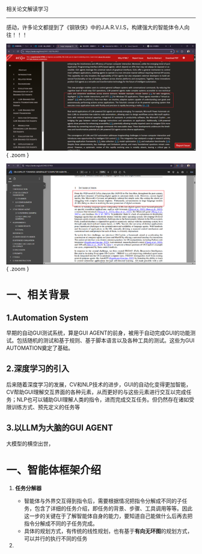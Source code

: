 相关论文解读学习

---

感动，许多论文都提到了《钢铁侠》中的J.A.R.V.I.S，构建强大的智能体令人向往！！！

![论文1](../assets/os-agent/1.png){ .zoom }


![论文2](../assets/os-agent/2.png){ .zoom }

# 一、相关背景

## 1.Automation System
早期的自动GUI测试系统，算是GUI AGENT的前身，被用于自动完成GUI的功能测试。包括随机的测试和基于规则、基于脚本语言以及各种工具的测试。这些为GUI AUTOMATION奠定了基础。

## 2.深度学习的引入
后来随着深度学习的发展，CV和NLP技术的进步，GUI的自动化变得更加智能，CV帮助GUI理解交互界面的各种元素，从而更好的与这些元素进行交互以完成任务；NLP也可以辅助GUI理解人类的指令，进而完成交互任务。但仍然存在诸如受限训练方式、预先定义的任务等

## 3.以LLM为大脑的GUI AGENT
大模型的横空出世，


# 一、智能体框架介绍

1. **任务分解器**

    * 智能体与外界交互得到指令后，需要根据情况把指令分解成不同的子任务，包含了详细的任务介绍，即任务的背景、步骤、工具调用等等。因此这一步的关键在于了解智能体自身的能力，要知道自己能做什么后再去把指令分解成不同的子任务完成。
    * 具体的规划方式，有传统的线性规划，也有基于**有向无环图**的规划方式，可以并行的执行不同的任务
2. 